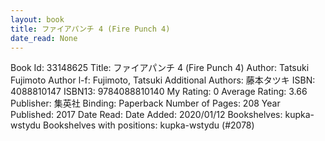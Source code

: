 ```yaml
---
layout: book
title: ファイアパンチ 4 (Fire Punch 4)
date_read: None
---
```


Book Id: 33148625
Title: ファイアパンチ 4 (Fire Punch 4)
Author: Tatsuki Fujimoto
Author l-f: Fujimoto, Tatsuki
Additional Authors: 藤本タツキ
ISBN: 4088810147
ISBN13: 9784088810140
My Rating: 0
Average Rating: 3.66
Publisher: 集英社
Binding: Paperback
Number of Pages: 208
Year Published: 2017
Date Read: 
Date Added: 2020/01/12
Bookshelves: kupka-wstydu
Bookshelves with positions: kupka-wstydu (#2078)

